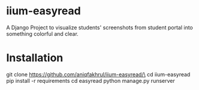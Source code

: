 # iium-easyread
A Django Project to visualize students' screenshots from student portal into something colorful and clear. 

# Installation
git clone https://github.com/aniqfakhrul/iium-easyread/\
cd iium-easyread\
pip install -r requirements
cd easyread
python manage.py runserver
